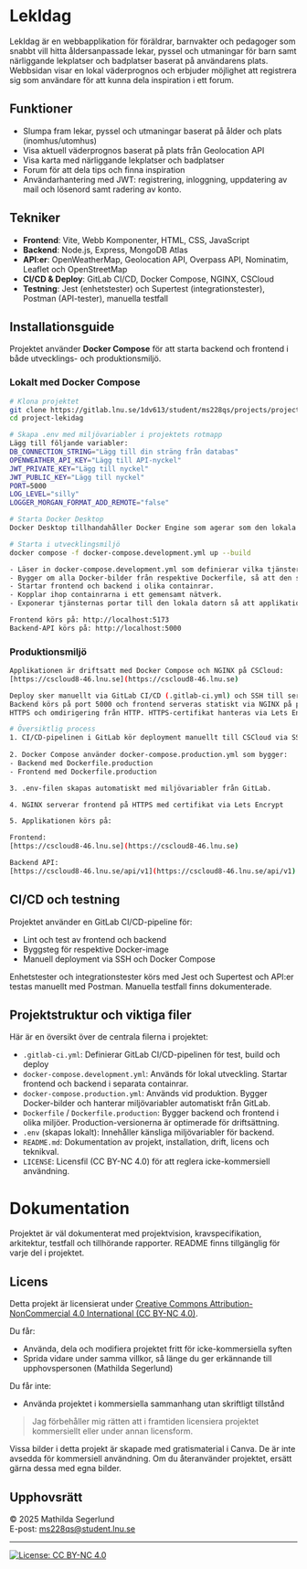# LekIdag
LekIdag är en webbapplikation för föräldrar, barnvakter och pedagoger som snabbt vill hitta åldersanpassade lekar, pyssel och utmaningar för barn samt närliggande lekplatser och badplatser baserat på användarens plats. Webbsidan visar en lokal väderprognos och erbjuder möjlighet att registrera sig som användare för att kunna dela inspiration i ett forum.

## Funktioner
- Slumpa fram lekar, pyssel och utmaningar baserat på ålder och plats (inomhus/utomhus)
- Visa aktuell väderprognos baserat på plats från Geolocation API
- Visa karta med närliggande lekplatser och badplatser
- Forum för att dela tips och finna inspiration
- Användarhantering med JWT: registrering, inloggning, uppdatering av mail och lösenord samt radering av konto.

## Tekniker
- **Frontend**: Vite, Webb Komponenter, HTML, CSS, JavaScript
- **Backend**: Node.js, Express, MongoDB Atlas
- **API:er**: OpenWeatherMap, Geolocation API, Overpass API, Nominatim, Leaflet och OpenStreetMap
- **CI/CD & Deploy**: GitLab CI/CD, Docker Compose, NGINX, CSCloud
- **Testning**: Jest (enhetstester) och Supertest (integrationstester), Postman (API-tester), manuella testfall

## Installationsguide
Projektet använder **Docker Compose** för att starta backend och frontend i både utvecklings- och produktionsmiljö.

### Lokalt med Docker Compose
```bash
# Klona projektet
git clone https://gitlab.lnu.se/1dv613/student/ms228qs/projects/project-lekidag.git
cd project-lekidag

# Skapa .env med miljövariabler i projektets rotmapp
Lägg till följande variabler:
DB_CONNECTION_STRING="Lägg till din sträng från databas"
OPENWEATHER_API_KEY="Lägg till API-nyckel"
JWT_PRIVATE_KEY="Lägg till nyckel"
JWT_PUBLIC_KEY="Lägg till nyckel"
PORT=5000
LOG_LEVEL="silly"
LOGGER_MORGAN_FORMAT_ADD_REMOTE="false"

# Starta Docker Desktop
Docker Desktop tillhandahåller Docker Engine som agerar som den lokala servern som kör containrarna.

# Starta i utvecklingsmiljö
docker compose -f docker-compose.development.yml up --build

- Läser in docker-compose.development.yml som definierar vilka tjänster som ska startas.
- Bygger om alla Docker-bilder från respektive Dockerfile, så att den senaste koden och beroenden används.
- Startar frontend och backend i olika containrar.
- Kopplar ihop containrarna i ett gemensamt nätverk.
- Exponerar tjänsternas portar till den lokala datorn så att applikationen kan nås i webbläsaren under utveckling.

Frontend körs på: http://localhost:5173
Backend-API körs på: http://localhost:5000
```

### Produktionsmiljö
```bash
Applikationen är driftsatt med Docker Compose och NGINX på CSCloud:
[https://cscloud8-46.lnu.se](https://cscloud8-46.lnu.se)

Deploy sker manuellt via GitLab CI/CD (.gitlab-ci.yml) och SSH till servern. 
Backend körs på port 5000 och frontend serveras statiskt via NGINX på port 3000 med 
HTTPS och omdirigering från HTTP. HTTPS-certifikat hanteras via Lets Encrypt. 

# Översiktlig process
1. CI/CD-pipelinen i GitLab kör deployment manuellt till CSCloud via SSH.
 
2. Docker Compose använder docker-compose.production.yml som bygger:
- Backend med Dockerfile.production
- Frontend med Dockerfile.production

3. .env-filen skapas automatiskt med miljövariabler från GitLab.

4. NGINX serverar frontend på HTTPS med certifikat via Lets Encrypt

5. Applikationen körs på:

Frontend:
[https://cscloud8-46.lnu.se](https://cscloud8-46.lnu.se)

Backend API:
[https://cscloud8-46.lnu.se/api/v1](https://cscloud8-46.lnu.se/api/v1)
```

## CI/CD och testning
Projektet använder en GitLab CI/CD-pipeline för:

- Lint och test av frontend och backend
- Byggsteg för respektive Docker-image
- Manuell deployment via SSH och Docker Compose

Enhetstester och integrationstester körs med Jest och Supertest och API:er testas manuellt med Postman. 
Manuella testfall finns dokumenterade.


## Projektstruktur och viktiga filer
Här är en översikt över de centrala filerna i projektet:

- `.gitlab-ci.yml`: Definierar GitLab CI/CD-pipelinen för test, build och deploy
- `docker-compose.development.yml`: Används för lokal utveckling. Startar frontend och backend i separata containrar.
- `docker-compose.production.yml`: Används vid produktion. Bygger Docker-bilder och hanterar miljövariabler automatiskt från GitLab.
- `Dockerfile` / `Dockerfile.production`: Bygger backend och frontend i olika miljöer. Production-versionerna är optimerade för driftsättning.
- `.env` (skapas lokalt): Innehåller känsliga miljövariabler för backend.
- `README.md`: Dokumentation av projekt, installation, drift, licens och teknikval.
- `LICENSE`: Licensfil (CC BY-NC 4.0) för att reglera icke-kommersiell användning.

# Dokumentation
Projektet är väl dokumenterat med projektvision, kravspecifikation, arkitektur, testfall och tillhörande rapporter.
README finns tillgänglig för varje del i projektet.

## Licens
Detta projekt är licensierat under [Creative Commons Attribution-NonCommercial 4.0 International (CC BY-NC 4.0)](https://creativecommons.org/licenses/by-nc/4.0/).

Du får:
- Använda, dela och modifiera projektet fritt för icke-kommersiella syften
- Sprida vidare under samma villkor, så länge du ger erkännande till upphovspersonen (Mathilda Segerlund)

Du får inte:
- Använda projektet i kommersiella sammanhang utan skriftligt tillstånd

> Jag förbehåller mig rätten att i framtiden licensiera projektet kommersiellt eller under annan licensform.

Vissa bilder i detta projekt är skapade med gratismaterial i Canva.
De är inte avsedda för kommersiell användning. Om du återanvänder projektet, ersätt gärna dessa med egna bilder.

## Upphovsrätt

© 2025 Mathilda Segerlund  
E-post: ms228qs@student.lnu.se

---

[![License: CC BY-NC 4.0](https://img.shields.io/badge/Licens-CC%20BY--NC%204.0-lightgrey.svg)](https://creativecommons.org/licenses/by-nc/4.0/)
